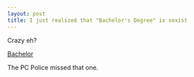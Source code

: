 ```yaml
---
layout: post
title: I just realized that "Bachelor's Degree" is sexist
---
```

<p>Crazy eh?</p><p><a href="http://en.wikipedia.org/wiki/Bachelor">Bachelor</a></p><p>The PC Police missed that one.</p>

